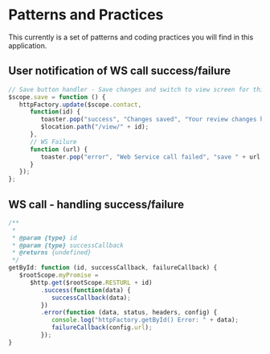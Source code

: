 # Patterns and Practices
This currently is a set of patterns and coding practices you will find in this application.

## User notification of WS call success/failure
```javascript
// Save button handler - Save changes and switch to view screen for this document
$scope.save = function () {
   httpFactory.update($scope.contact,
      function(id) {
         toaster.pop("success", "Changes saved", "Your review changes have been saved", 2000);
         $location.path("/view/" + id);
      },
      // WS Failure
      function (url) {
         toaster.pop("error", "Web Service call failed", "save " + url + " failed.");
      }
   });
};
```


## WS call - handling success/failure
```javascript
/**
 *
 * @param {type} id
 * @param {type} successCallback
 * @returns {undefined}
 */
getById: function (id, successCallback, failureCallback) {
   $rootScope.myPromise =
      $http.get($rootScope.RESTURL + id)
         .success(function(data) {
            successCallback(data);
         })
         .error(function (data, status, headers, config) {
            console.log("httpFactory.getById() Error: " + data);
            failureCallback(config.url);
         });
}
```
